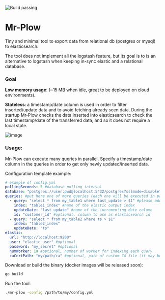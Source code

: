 ![Build passing](https://github.com/Ringloop/mr-plow/workflows/ci.yml/badge.svg)

# Mr-Plow
Tiny and minimal tool to export data from relational db (postgres or mysql) to elasticsearch.

The tool does not implement all the logstash feature, but its goal is to is an alternative to logstash when keeping in-sync elastic and a relational database.

### Goal
**Low memory usage**: (~15 MB when idle, great to be deployed on cloud environments).

**Stateless**: a timestamp/date column is used in order to filter inserted/update data and to avoid fetching already seen data.
During the startup Mr-Plow checks the data inserted into elasticsearch to check the last timestamp/date of the transferred data, and so it does not require a local state.

![image](https://user-images.githubusercontent.com/7256185/141697554-4e6f86d8-06e4-4c22-aea5-30145e40fc41.png )

### Usage:
Mr-Plow can execute many queries in parallel.
Specify a timestamp/date column in the queries in order to get only newly updated/inserted data.

Configuration template example:
```yaml
# example of config.yml
pollingSeconds: 5 #database polling interval
database: "postgres://user:pwd@localhost:5432/postgres?sslmode=disable" #specify here the db connection
queries: #put here one of more queries (each one will be executed in parallel):
  - query: "select * from my_table1 where last_update > $1" #please add a filter on an incrementing date/ts column using the $1 value as param
    index: "table1_index" #name of the elastic output index
    updateDate: "last_update" #name of the incrementing date column
    id: "customer_id" #optional, column to use as elasticsearch id
  - query: "select * from my_table2 where ts > $1"
    index: "table2_index"
    updateDate: "ts"
elastic:
  url: "http://localhost:9200"
  user: "elastic_user" #optional
  password: "my_secret" #optional
  numWorker: 10 #optional, number of worker for indexing each query
  caCertPath: "my/path/ca" #optional, path of custom CA file (it may be needed in some HTTPS connection..)
```

Download or build the binary (docker images will be released soon):
```bash
go build
```

Run the tool:
```bash
./mr-plow -config /path/to/my/config.yml
```


